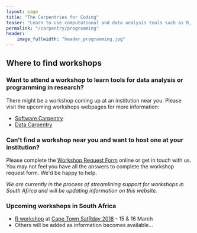 ```yaml
---
layout: page
title: "The Carpentries for Coding"
teaser: "Learn to use computational and data analysis tools such as R, Python, SQL, OpenRefine, and Shell more efficiently in research and beyond."
permalink: "/carpentry/programming"
header:
    image_fullwidth: "header_programming.jpg"
---
```


## Where to find workshops

### Want to attend a workshop to learn tools for data analysis or programming in research?

There might be a workshop coming up at an institution near you. Please visit the upcoming workshops 
webpages for more information:

- [Software Carpentry](https://software-carpentry.org/workshops/)
- [Data Carpentry](http://www.datacarpentry.org/workshops-upcoming/)

### Can't find a workshop near you and want to host one at your institution?

Please complete the [Workshop Request Form](https://software-carpentry.org/workshops/request/) online 
or get in touch with us. You may not feel you have all the answers to complete the workshop request form.
We'd be happy to help.

*We are currently in the process of streamlining support for workshops in South Africa and will be 
updating information on this website.*

### Upcoming workshops in South Africa 

- [R workshop](https://katrintirok.github.io/2018-03-15-satRday/) at
 [Cape Town SatRday 2018](http://capetown2018.satrdays.org/) - 15 & 16 March 
- Others will be added as information becomes available...
